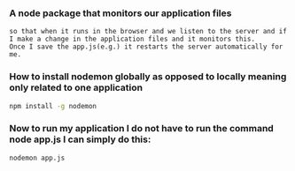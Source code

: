### A node package that monitors our application files
```
so that when it runs in the browser and we listen to the server and if I make a change in the application files and it monitors this.
Once I save the app.js(e.g.) it restarts the server automatically for me.
```

### How to install nodemon globally as opposed to locally meaning only related to one application
```bash
npm install -g nodemon
```

### Now to run my application I do not have to run the command node app.js I can simply do this:
```bash
nodemon app.js
```

